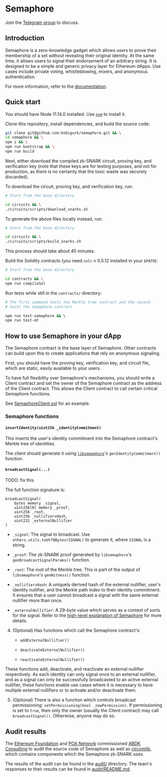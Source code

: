 # Semaphore

Join the [Telegram group](https://t.me/joinchat/B-PQx1U3GtAh--Z4Fwo56A) to discuss.

## Introduction

Semaphore is a zero-knowledge gadget which allows users to prove their
membership of a set without revealing their original identity. At the same
time, it allows users to signal their endorsement of an arbitrary string. It is
designed to be a simple and generic privacy layer for Ethereum dApps. Use cases
include private voting, whistleblowing, mixers, and anonymous authentication.

<!-- TODO: update with a gh-pages link -->
For more information, refer to the [documentation](./docs_src/about.md).

## Quick start

You should have Node 11.14.0 installed. Use
[`nvm`](https://github.com/nvm-sh/nvm) to install it.

Clone this repository, install dependencies, and build the source code:

```bash
git clone git@github.com:kobigurk/semaphore.git && \
cd semaphore && \
npm i && \
npm run bootstrap && \
npm run build
```

Next, either download the compiled zk-SNARK circuit, proving key, and
verification key (note that these keys are for testing purposes, and not for
production, as there is no certainty that the toxic waste was securely
discarded).

To download the circuit, proving key, and verification key, run:

```bash
# Start from the base directory

cd circuits && \
./circuits/scripts/download_snarks.sh
```

To generate the above files locally instead, run:

```bash
# Start from the base directory

cd circuits && \
./circuits/scripts/build_snarks.sh
```

This process should take about 45 minutes.

Build the Solidity contracts (you need `solc` v 0.5.12 installed in your `$PATH`):

```bash
# Start from the base directory

cd contracts && \
npm run compileSol
```

Run tests while still in the `contracts/` directory:

```bash
# The first command tests the Merkle tree contract and the second
# tests the Semaphore contract

npm run test-semaphore && \ 
npm run test-mt
```

## How to use Semaphore in your dApp

The Semaphore contract is the base layer of Semaphore. Other contracts can
build upon this to create applications that rely on anonymous signaling.

First, you should have the proving key, verification key, and circuit file,
which are static, easily available to your users.

To have full flexibility over Semaphore's mechanisms, you should write a Client
contract and set the owner of the Semaphore contract as the address of the
Client contract. This allows the Client contract to call certain critical
Semaphore functions.

See [SemaphoreClient.sol](./contracts/sol/SemaphoreClient.sol) for an example.

### Semaphore functions

#### `insertIdentity(uint256 _identityCommitment)`

This inserts the user's identity commitment into the Semaphore contract's
Merkle tree of identities.

The client should generate it using
[`libsemaphore`](https://github.com/weijiekoh/libsemaphore)'s
`genIdentityCommitment()` function.

#### `broadcastSignal(...)`

TODO: fix this

The full function signature is:

```
broadcastSignal(
    bytes memory _signal,
    uint256[8] memory _proof,
    uint256 _root,
    uint256 _nullifiersHash,
    uint232 _externalNullifier
)
```

<!--TODO: refactor libsemaphore to be friendly to the new signature of-->
<!--broadcastSignal and rewrite the following explanation-->
<!--Basically, it would be useful to have a helper function that abstracts over
the production of these values-->

- `_signal`: The signal to broadcast. Use `ethers.utils.toUtf8Bytes(SIGNAL)` to
  generate it, where `SIGNAL` is a string.

- `_proof`: The zk-SNARK proof generated by `libsemaphore`'s
  `genBroadcastSignalParams()` function.

- `_root`: The root of the Merkle tree. This is part of the output of
  `libsemaphore`'s `genWitness()` function.

- `_nullifiersHash`: A uniquely derived hash of the external nullifier, user's
  identity nullifier, and the Merkle path index to their identity commitment.
  It ensures that a user cannot broadcast a signal with the same external
  nullifier more than once.

- `_externalNullifier`: A 29-byte value which serves as a context of sorts for
  the signal. Refer to the [high-level explanation of
  Semaphore](https://medium.com/coinmonks/to-mixers-and-beyond-presenting-semaphore-a-privacy-gadget-built-on-ethereum-4c8b00857c9b)
  for more details.

4. (Optional) Has functions which call the Semaphore contract's:

    - `addExternalNullifier()`

    - `deactivateExternalNullifier()`

    - `reactivateExternalNullifier()`

These functions add, deactivate, and reactivate an external nullifier respectively.
As each identity can only signal once to an external nullifier, and as a signal
can only be successfully broadcasted to an active external nullifier, these
functions enable use cases where it is necessary to have multiple external
nullifiers or to activate and/or deactivate them.

5. (Optional) There is also a function which controls broadcast permissioning:
   `setPermissioning(bool _newPermission)`. If permissioning is set to `true`,
   then only the owner (usually the Client contract) may call
   `broadcastSignal()`. Otherwise, anyone may do so.

## Audit results

The [Ethereum Foundation](https://ethereum.org/) and [POA
Network](https://www.poa.network/) commissioned [ABDK
Consulting](https://www.abdk.consulting) to audit the source code of Semaphore
as well as [circomlib](https://github.com/iden3/circomlib), which contains
components which the Semaphore zk-SNARK uses.

The results of the audit can be found in the [audit/](./audit) directory. The
team's responses to their results can be found in
[audit/README.md](./audit/README.md).
